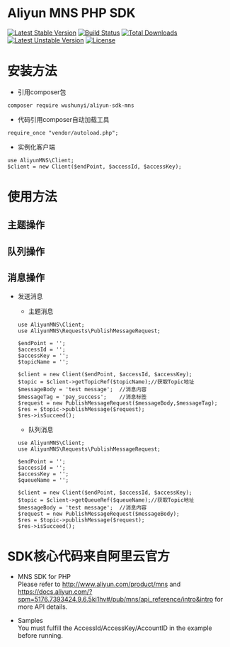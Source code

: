 # Aliyun MNS PHP SDK

[![Latest Stable Version](https://poser.pugx.org/wushunyi/aliyun-sdk-mns/version)](https://packagist.org/packages/wushunyi/aliyun-sdk-mns)
[![Build Status](https://travis-ci.org/84hero/aliyun-sdk-mns.svg?branch=master)](https://travis-ci.org/84hero/aliyun-sdk-mns)
[![Total Downloads](https://poser.pugx.org/wushunyi/aliyun-sdk-mns/downloads)](https://packagist.org/packages/wushunyi/aliyun-sdk-mns)
[![Latest Unstable Version](https://poser.pugx.org/wushunyi/aliyun-sdk-mns/v/unstable)](//packagist.org/packages/wushunyi/aliyun-sdk-mns)
[![License](https://poser.pugx.org/wushunyi/aliyun-sdk-mns/license)](https://packagist.org/packages/wushunyi/aliyun-sdk-mns)

# 安装方法

- 引用composer包
```
composer require wushunyi/aliyun-sdk-mns
```

- 代码引用composer自动加载工具

```
require_once "vendor/autoload.php";

```

- 实例化客户端
```
use AliyunMNS\Client;
$client = new Client($endPoint, $accessId, $accessKey);

```

# 使用方法

## 主题操作

## 队列操作

## 消息操作

- 发送消息

    - 主题消息

    ```
    use AliyunMNS\Client;
    use AliyunMNS\Requests\PublishMessageRequest;

    $endPoint = '';
    $accessId = '';
    $accessKey = '';
    $topicName = '';

    $client = new Client($endPoint, $accessId, $accessKey);
    $topic = $client->getTopicRef($topicName);//获取Topic地址
    $messageBody = 'test message';  //消息内容
    $messageTag = 'pay_success';    //消息标签
    $request = new PublishMessageRequest($messageBody,$messageTag);
    $res = $topic->publishMessage($request);
    $res->isSucceed();
    ```

    - 队列消息
    ```
    use AliyunMNS\Client;
    use AliyunMNS\Requests\PublishMessageRequest;

    $endPoint = '';
    $accessId = '';
    $accessKey = '';
    $queueName = '';

    $client = new Client($endPoint, $accessId, $accessKey);
    $topic = $client->getQueueRef($queueName);//获取Topic地址
    $messageBody = 'test message';  //消息内容
    $request = new PublishMessageRequest($messageBody);
    $res = $topic->publishMessage($request);
    $res->isSucceed();

    ```


# SDK核心代码来自阿里云官方

- MNS SDK for PHP    
Please refer to http://www.aliyun.com/product/mns and  https://docs.aliyun.com/?spm=5176.7393424.9.6.5ki1hv#/pub/mns/api_reference/intro&intro for more API details.    

- Samples    
You must fulfill the AccessId/AccessKey/AccountID in the example before running.   
